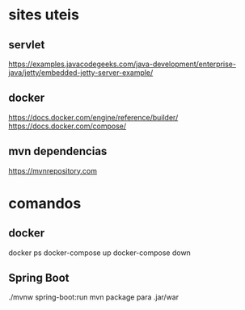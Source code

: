 # sites uteis
## servlet
https://examples.javacodegeeks.com/java-development/enterprise-java/jetty/embedded-jetty-server-example/
## docker
https://docs.docker.com/engine/reference/builder/
https://docs.docker.com/compose/
## mvn dependencias
https://mvnrepository.com

# comandos
## docker
docker ps
docker-compose up
docker-compose down

## Spring Boot
./mvnw spring-boot:run
mvn package para .jar/war
